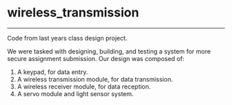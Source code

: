 # wireless_transmission
----

Code from last years class design project.

We were tasked with designing, building, and testing a system for more secure assignment submission. Our design was composed of:
1. A keypad, for data entry.
2. A wireless transmission module, for data transmission.
3. A wireless receiver module, for data reception.
4. A servo module and light sensor system.